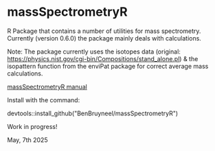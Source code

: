 # massSpectrometryR

R Package that contains a number of utilities for mass spectrometry.
Currently (version 0.6.0) the package mainly deals with calculations.

Note: The package currently uses the isotopes data (original: https://physics.nist.gov/cgi-bin/Compositions/stand_alone.pl) & the isopattern function from the enviPat package for correct average mass calculations.

[massSpectrometryR manual](https://benbruyneel.github.io/massSpectrometryR/)

Install with the command:

devtools::install_github("BenBruyneel/massSpectrometryR")

Work in progress!

May, 7th 2025
